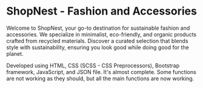 # ShopNest - Fashion and Accessories
Welcome to ShopNest, your go-to destination for sustainable fashion and accessories. We specialize in minimalist, eco-friendly, and organic products crafted from recycled materials. Discover a curated selection that blends style with sustainability, ensuring you look good while doing good for the planet.

Developed using HTML, CSS (SCSS - CSS Preprocessors), Bootstrap framework, JavaScript, and JSON file. It's almost complete.  Some functions are not working as they should, but all the main functions are now working. 
